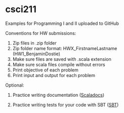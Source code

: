 # csci211
Examples for Programming I and II uploaded to GitHub

Conventions for HW submissions:

1. Zip files in .zip folder
2. Zip folder name format: HWX_FirstnameLastname (HW1_BenjaminDostie)
3. Make sure files are saved with .scala extension
4. Make sure scala files compile without errors
5. Print objective of each problem
6. Print input and output for each problem

Optional:

1. Practice writing documentation (<a href="https://docs.scala-lang.org/style/scaladoc.html#:~:text=It%20is%20important%20to%20provide%20documentation%20for%20all,about%20substance%20and%20writing%20style%20than%20about%20formatting." >Scaladocs</a>) 

2. Practice writing tests for your code with SBT (<a href="https://docs.scala-lang.org/scala3/book/tools-sbt.html">SBT</a>)